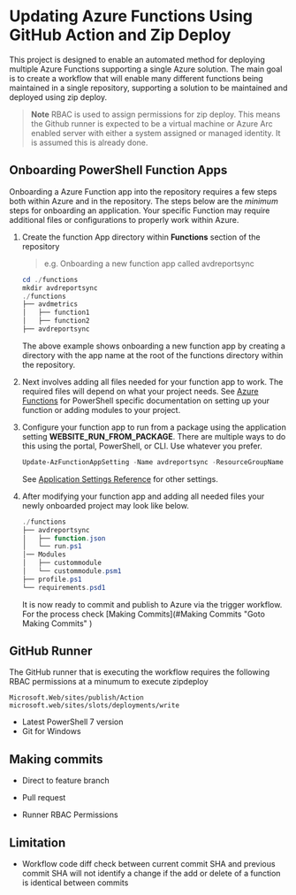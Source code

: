 # Updating Azure Functions Using GitHub Action and Zip Deploy

This project is designed to enable an automated method for deploying multiple Azure Functions supporting a single Azure solution. The main goal is to create a workflow that will enable many different functions being maintained in a single repository, supporting a solution to be maintained and deployed using zip deploy.

>**Note** RBAC is used to assign permissions for zip deploy. This means the Github runner is expected to be a virtual machine or Azure Arc enabled server with either a system assigned or managed identity. It is assumed this is already done.

## Onboarding PowerShell Function Apps

Onboarding a Azure Function app into the repository requires a few steps both within Azure and in the repository. The steps below are the *minimum* steps for onboarding an application. Your specific Function may require additional files or configurations to properly work within Azure.

1. Create the function App directory within **Functions** section of the repository
    > e.g. Onboarding a new function app called avdreportsync

    ```PowerShell
    cd ./functions
    mkdir avdreportsync
    ./functions
    ├── avdmetrics
    │   ├── function1
    │   ├── function2
    ├── avdreportsync
    ```
  
    The above example shows onboarding a new function app by creating a directory with the app name at the root of the functions directory within the repository.

2. Next involves adding all files needed for your function app to work. The required files will depend on what your project needs. See [Azure Functions](https://learn.microsoft.com/en-us/azure/azure-functions/create-first-function-vs-code-powershell) for PowerShell specific documentation on setting up your function or adding modules to your project.

3. Configure your function app to run from a package using the application setting **WEBSITE_RUN_FROM_PACKAGE**. There are multiple ways to do this using the portal, PowerShell, or CLI. Use whatever you prefer.

    ```PowerShell
    Update-AzFunctionAppSetting -Name avdreportsync -ResourceGroupName MyResourceGroupName -AppSetting @{"WEBSITE_RUN_FROM_PACKAGE" = "1"}
    ```

    See [Application Settings Reference](https://learn.microsoft.com/en-us/azure/azure-functions/functions-app-settings) for other settings.

4. After modifying your function app and adding all needed files your newly onboarded project may look like below.

    ```PowerShell
    ./functions
    ├── avdreportsync
    │   ├── function.json
    │   └── run.ps1
    │── Modules
    │   ├── custommodule
    │   └── custommodule.psm1
    ├── profile.ps1
    └── requirements.psd1
    ```

    It is now ready to commit and publish to Azure via the trigger workflow. For the process check [Making Commits](#Making Commits "Goto Making Commits" )

## GitHub Runner

The GitHub runner that is executing the workflow requires the following RBAC permissions at a minumum to execute zipdeploy

    Microsoft.Web/sites/publish/Action
    microsoft.web/sites/slots/deployments/write

- Latest PowerShell 7 version
- Git for Windows

## Making commits <a name="making_commits"></a>

- Direct to feature branch
- Pull request

- Runner RBAC Permissions

## Limitation

- Workflow code diff check between current commit SHA and previous commit SHA will not identify a change if the add or delete of a function is identical between commits

